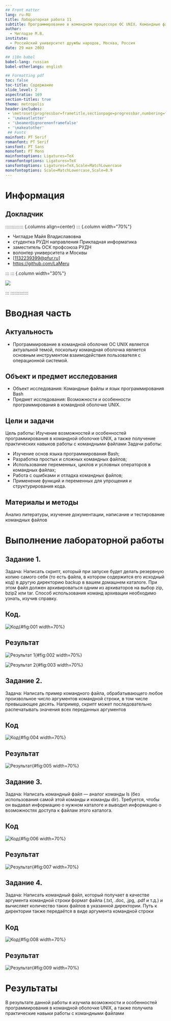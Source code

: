 ```yaml
---
## Front matter
lang: ru-RU
title: Лабораторная работа 11
subtitle: Программирование в командном процессоре ОС UNIX. Командные файлы
author:
  - Чигладзе М.В.
institute:
  - Российский университет дружбы народов, Москва, Россия
date: 29 мая 2003

## i18n babel
babel-lang: russian
babel-otherlangs: english

## Formatting pdf
toc: false
toc-title: Содержание
slide_level: 2
aspectratio: 169
section-titles: true
theme: metropolis
header-includes:
 - \metroset{progressbar=frametitle,sectionpage=progressbar,numbering=fraction}
 - '\makeatletter'
 - '\beamer@ignorenonframefalse'
 - '\makeatother'
 ## Fonts
mainfont: PT Serif
romanfont: PT Serif
sansfont: PT Sans
monofont: PT Mono
mainfontoptions: Ligatures=TeX
romanfontoptions: Ligatures=TeX
sansfontoptions: Ligatures=TeX,Scale=MatchLowercase
monofontoptions: Scale=MatchLowercase,Scale=0.9
---
```


# Информация


## Докладчик

:::::::::::::: {.columns align=center}
::: {.column width="70%"}

  * Чигладзе Майя Владиславовна
  * студентка РУДН направления Прикладная информатика
  * заместитель ОСК профсоюза РУДН
  * волонтер университета и Москвы
  * [1132239399@pfur.ru]
  * <https://github.com/LaMeru>

:::
::: {.column width="30%"}

![](./image/IMG_20240129_120520_416.jpg)

:::
::::::::::::::

# Вводная часть


## Актуальность
 -  Программирование в командной оболочке ОС UNIX является актуальной темой, поскольку командная оболочка является основным инструментом взаимодействия пользователя с операционной системой.

## Объект и предмет исследования
 - Объект исследования:  Командные файлы и язык программирования Bash
 - Предмет исследования: Возможности и особенности программирования в командной оболочке UNIX.

## Цели и задачи
Цель работы: Изучение возможностей и особенностей программирования в командной оболочке UNIX, а также получение практических навыков работы с командными файлами
Задачи работы:
 - Изучение основ языка программирования Bash;
 - Разработка простых и сложных командных файлов;
 - Использование переменных, циклов и условных операторов в командных файлах;
 - Работа с ошибками и отладка командных файлов;
 - Применение функций и переменных для упрощения и структурирования кода.
 
## Материалы и методы

 Анализ литературы, изучение документации, написание и тестирование командных файлов
 
# Выполнение лабораторной работы

## Задание 1.  

Задача: Написать скрипт, который при запуске будет делать резервную копию самого себя (то
есть файла, в котором содержится его исходный код) в другую директорию backup
в вашем домашнем каталоге. При этом файл должен архивироваться одним из архиваторов на выбор zip, bzip2 или tar. Способ использования команд архивации
необходимо узнать, изучив справку.

## Код. 

![Код](image/1.png){#fig:001 width=70%}

## Результат 

![Результат 1](image/2.png){#fig:002 width=70%}

![Результат 2](image/3.png){#fig:003 width=70%}

## Задание 2.  

Задача: Написать пример командного файла, обрабатывающего любое произвольное число
аргументов командной строки, в том числе превышающее десять. Например, скрипт
может последовательно распечатывать значения всех переданных аргументов

## Код

![Код](image/4.png){#fig:004 width=70%}

## Результат

![Результат](image/5.png){#fig:005 width=70%}

## Задание 3.  

Задача: Написать командный файл — аналог команды ls (без использования самой этой команды и команды dir). Требуется, чтобы он выдавал информацию о нужном каталоге
и выводил информацию о возможностях доступа к файлам этого каталога.

## Код

![Код](image/6.png){#fig:006 width=70%}

## Результат

![Результат](image/7.png){#fig:007 width=70%}


## Задание 4.  

Задача: Написать командный файл, который получает в качестве аргумента командной строки
формат файла (.txt, .doc, .jpg, .pdf и т.д.) и вычисляет количество таких файлов
в указанной директории. Путь к директории также передаётся в виде аргумента командной строки

## Код

![Код](image/8.png){#fig:008 width=70%}

## Результат

![Результат](image/9.png){#fig:009 width=70%}

# Результаты

В результате данной работы я изучила возможности и особенностей программирования в командной оболочке UNIX, а также получила практические навыки работы с командными файлами
